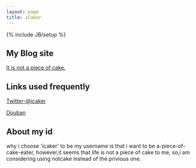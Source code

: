 ```yaml
---
layout: page
title: iCaker
---
```

{% include JB/setup %}

## My Blog site 
  [It is not a piece of cake.](http://icaker.info)

## Links used frequently
  [Twitter-@icaker](http://twitter.com/icaker)

  [Douban](http://www.douban.com/people/icaker/)
  
## About my id
  why i choose 'icaker' to be my username is that i want to be a-piece-of-cake-eater,
  however,it seems that life is not a piece of cake to me,
  so,i am considering using notcake instead of the privious one. 





